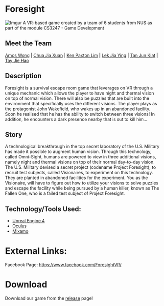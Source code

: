 # Foresight
![Imgur](http://i.imgur.com/IPiKYci.png)
A VR-based game created by a team of 6 students from NUS as part of the module CS3247 - Game Development

## Meet the Team
[Amos Wong](https://github.com/amoshydra) | [Chua Jia Xuan]() | [Ken Paxton Lim](https://github.com/kenpaxtonlim) | [Lek Jia Ying](https://github.com/jiayingy) | [Tan Jun Kiat](https://github.com/junkiattan) | [Tay Jie Hao](https://github.com/tayjiehao)

## Description
Foresight is a survival escape room game that leverages on VR through a unique mechanic which allows the player to have night and thermal vision on top of normal vision. There will also be puzzles that are built into the environment that specifically uses the different visions. The player plays as the protagonist John Wakefield, who wakes up in an abandoned facility. Soon he realised that he has the ability to switch between three visions! In addition, he encounters a dark presence nearby that is out to kill him... 

## Story
A technological breakthrough in the top secret laboratory of the U.S. Military has made it possible to augment human vision. Through this technology, called Omni-Sight, humans are powered to view in three additional visions, namely night and thermal visions on top of their normal day-to-day vision. The U.S. Military devised a secret project (codename Project Foresight), to recruit test subjects, called Visionaires, to experiment on this technology. They are planted in abandoned facilities for the experiment. You as the Visionaire, will have to figure out how to utilize your visions to solve puzzles and escape the facility while being pursued by a human killer, known as The Fallen One, who is a failed test subject of Project Foresight.

## Technology/Tools Used:
* [Unreal Engine 4](https://www.unrealengine.com/)
* [Oculus](https://www.oculus.com/)
* [Mixamo](https://www.mixamo.com/)

# External Links:
Facebook Page: https://www.facebook.com/ForesightVR/

# Download
Download our game from the [release](https://github.com/chuajiaxuan/ProjectForesight/releases/tag/V1.0) page!
